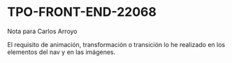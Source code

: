 # TPO-FRONT-END-22068

Nota para Carlos Arroyo

El requisito de animación, transformación o transición lo he realizado en los elementos del nav y en las imágenes.
